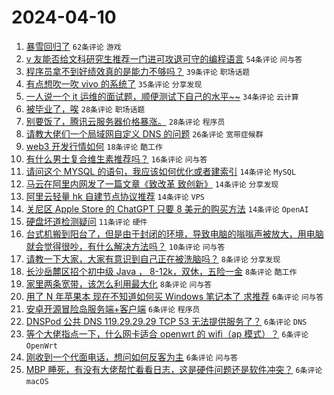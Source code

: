 # 2024-04-10

1. [暴雪回归了](https://www.v2ex.com/t/1031170) `62条评论` `游戏`
1. [v 友能否给文科研究生推荐一门进可攻退可守的编程语言](https://www.v2ex.com/t/1031166) `54条评论` `问与答`
1. [程序员拿不到好绩效真的是能力不够吗？](https://www.v2ex.com/t/1031165) `39条评论` `职场话题`
1. [有点想吹一吹 vivo 的系统了](https://www.v2ex.com/t/1031206) `35条评论` `分享发现`
1. [一人说一个 it 运维的面试题，顺便测试下自己的水平~~](https://www.v2ex.com/t/1031191) `34条评论` `云计算`
1. [被毕业了，唉](https://www.v2ex.com/t/1031171) `28条评论` `职场话题`
1. [别要饭了，腾讯云服务器价格暴涨。](https://www.v2ex.com/t/1031157) `28条评论` `程序员`
1. [请教大佬们一个局域网自定义 DNS 的问题](https://www.v2ex.com/t/1031174) `26条评论` `宽带症候群`
1. [web3 开发行情如何](https://www.v2ex.com/t/1031192) `18条评论` `酷工作`
1. [有什么男士复合维生素推荐吗？](https://www.v2ex.com/t/1031178) `16条评论` `问与答`
1. [请问这个 MYSQL 的语句，我应该如何优化或者建索引](https://www.v2ex.com/t/1031213) `14条评论` `MySQL`
1. [马云在阿里内网发了一篇文章《致改革 致创新》](https://www.v2ex.com/t/1031207) `14条评论` `分享发现`
1. [阿里云轻量 hk 自建节点协议推荐](https://www.v2ex.com/t/1031160) `14条评论` `VPS`
1. [关尼区 Apple Store 的 ChatGPT 只要 8 美元的购买方法](https://www.v2ex.com/t/1031159) `14条评论` `OpenAI`
1. [硬盘坏道检测疑问](https://www.v2ex.com/t/1031155) `11条评论` `硬件`
1. [台式机搬到阳台了，但是由于封闭的环境，导致电脑的嗡嗡声被放大，用电脑就会觉得很吵，有什么解决方法吗？](https://www.v2ex.com/t/1031205) `10条评论` `问与答`
1. [请教一下大家，大家有意识到自己正在被洗脑吗？](https://www.v2ex.com/t/1031203) `8条评论` `分享发现`
1. [长沙岳麓区招个初中级 Java ， 8-12k，双休，五险一金](https://www.v2ex.com/t/1031187) `8条评论` `酷工作`
1. [家里两条宽带，该怎么利用最大化](https://www.v2ex.com/t/1031176) `8条评论` `问与答`
1. [用了 N 年苹果本 现在不知道如何买 Windows 笔记本了 求推荐](https://www.v2ex.com/t/1031222) `6条评论` `问与答`
1. [安卓开源冒险岛服务端+客户端](https://www.v2ex.com/t/1031221) `6条评论` `程序员`
1. [DNSPod 公共 DNS 119.29.29.29 TCP 53 无法提供服务了？](https://www.v2ex.com/t/1031210) `6条评论` `DNS`
1. [等个大佬指点一下，什么网卡适合 openwrt 的 wifi（ap 模式）？](https://www.v2ex.com/t/1031193) `6条评论` `OpenWrt`
1. [刚收到一个代面电话，想问如何反客为主](https://www.v2ex.com/t/1031190) `6条评论` `问与答`
1. [MBP 睡死，有没有大佬帮忙看看日志，这是硬件问题还是软件冲突？](https://www.v2ex.com/t/1031163) `6条评论` `macOS`
